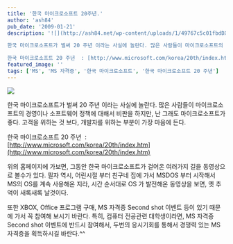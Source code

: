 ```yaml
---
title: '한국 마이크로소프트 20주년.'
author: 'ash84'
pub_date: '2009-01-21'
description: '![](http://ash84.net/wp-content/uploads/1/49767c5c01fbdDX.jpg)

한국 마이크로소프트가 벌써 20 주년 이라는 사실에 놀란다. 많은 사람들이 마이크로소프트의 경영이나 소프트웨어 정책에 대해서 비판을 하지만, 난 그래도 마이크로소프트가 좋다. 고객을 위하는 것 보다, 개발자를 위하는 부분이 가장 마음에 든다.

한국 마이크로소프트 20 주년  : [http://www.microsoft.com/korea/20th/index.htm](http://www.microsoft.com/korea'
featured_image: ''
tags: ['MS', 'MS 자격증', '한국 마이크로소프트', '한국 마이크로소프트 20 주년']
---
```



![](http://ash84.net/wp-content/uploads/1/49767c5c01fbdDX.jpg)

한국 마이크로소프트가 벌써 20 주년 이라는 사실에 놀란다. 많은 사람들이 마이크로소프트의 경영이나 소프트웨어 정책에 대해서 비판을 하지만, 난 그래도 마이크로소프트가 좋다. 고객을 위하는 것 보다, 개발자를 위하는 부분이 가장 마음에 든다.

한국 마이크로소프트 20 주년  : [http://www.microsoft.com/korea/20th/index.htm](http://www.microsoft.com/korea/20th/index.htm)

위의 홈페이지에 가보면, 그동안 한국 마이크로소프트가 걸어온 여러가지 길을 동영상으로 볼수가 있다. 필자 역시, 어린시절 부터 친구네 집에 가서 MSDOS 부터 시작해서 MS의 OS를 계속 사용해온 지라, 시간 순서대로 OS 가 발전해온 동영상을 보면, 옛 추억이 새록새록 날것이다.

또한 XBOX, Office 프로그램 구매, MS 자격증 Second shot 이벤트 등이 있기 때문에 가서 꼭 참여해 보시기 바란다. 특히, 컴퓨터 전공관련 대학생이라면, MS 자격증 Second shot 이벤트에 반드시 참여해서, 두번의 응시기회를 통해서 경쟁력 있는 MS 자격증을 획득하시길 바란다.^^



